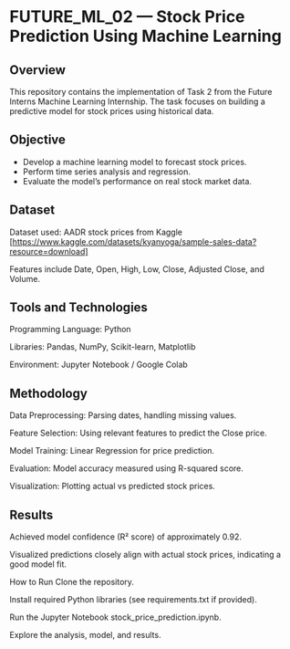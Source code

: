 # FUTURE_ML_02 — Stock Price Prediction Using Machine Learning
## Overview
This repository contains the implementation of Task 2 from the Future Interns Machine Learning Internship. The task focuses on building a predictive model for stock prices using historical data.

## Objective
- Develop a machine learning model to forecast stock prices.
- Perform time series analysis and regression.
- Evaluate the model’s performance on real stock market data.

## Dataset
Dataset used: AADR stock prices from Kaggle [https://www.kaggle.com/datasets/kyanyoga/sample-sales-data?resource=download]

Features include Date, Open, High, Low, Close, Adjusted Close, and Volume.

## Tools and Technologies
 Programming Language: Python

 Libraries: Pandas, NumPy, Scikit-learn, Matplotlib

 Environment: Jupyter Notebook / Google Colab

## Methodology
 Data Preprocessing: Parsing dates, handling missing values.

 Feature Selection: Using relevant features to predict the Close price.

 Model Training: Linear Regression for price prediction.

 Evaluation: Model accuracy measured using R-squared score.

 Visualization: Plotting actual vs predicted stock prices.

## Results
Achieved model confidence (R² score) of approximately 0.92.

Visualized predictions closely align with actual stock prices, indicating a good model fit.

How to Run
Clone the repository.

Install required Python libraries (see requirements.txt if provided).

Run the Jupyter Notebook stock_price_prediction.ipynb.

Explore the analysis, model, and results.


